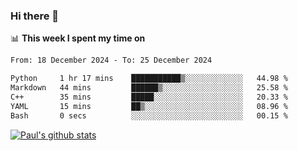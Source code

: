 ### Hi there 👋

📊 **This week I spent my time on**
<!--START_SECTION:waka-->

```txt
From: 18 December 2024 - To: 25 December 2024

Python     1 hr 17 mins    ███████████▒░░░░░░░░░░░░░   44.98 %
Markdown   44 mins         ██████▒░░░░░░░░░░░░░░░░░░   25.58 %
C++        35 mins         █████░░░░░░░░░░░░░░░░░░░░   20.33 %
YAML       15 mins         ██▒░░░░░░░░░░░░░░░░░░░░░░   08.96 %
Bash       0 secs          ░░░░░░░░░░░░░░░░░░░░░░░░░   00.15 %
```

<!--END_SECTION:waka-->


[![Paul's github stats](https://github-readme-stats.vercel.app/api?username=mickeyouyou&theme=dracula&show_icons=true)](https://github.com/anuraghazra/github-readme-stats)
